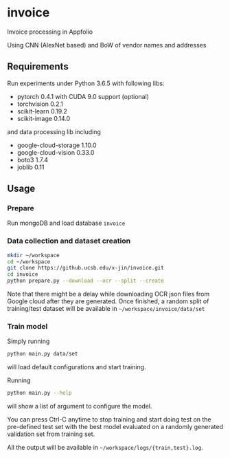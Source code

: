 # invoice
Invoice processing in Appfolio

Using CNN (AlexNet based) and BoW of vendor names and addresses

## Requirements
Run experiments under Python 3.6.5 with following libs:

* pytorch 0.4.1 with CUDA 9.0 support (optional)
* torchvision 0.2.1
* scikit-learn 0.19.2
* scikit-image 0.14.0

and data processing lib including

- google-cloud-storage 1.10.0
- google-cloud-vision 0.33.0
- boto3 1.7.4
- joblib 0.11

## Usage
### Prepare
Run mongoDB and load database `invoice`
### Data collection and dataset creation
```bash
mkdir ~/workspace
cd ~/workspace
git clone https://github.ucsb.edu/x-jin/invoice.git
cd invoice
python prepare.py --download --ocr --split --create
```
Note that there might be a delay while downloading OCR json files from Google cloud after they are generated.
Once finished, a random split of training/test dataset will be available in `~/workspace/invoice/data/set`
### Train model
Simply running

```bash
python main.py data/set
```

will load default configurations and start training.

Running

```bash
python main.py --help
```

will show a list of argument to configure the model. 

You can press Ctrl-C anytime to stop training and start doing test on the pre-defined test set with the best model evaluated on a randomly generated validation set from training set.

All the output will be available in `~/workspace/logs/{train,test}.log`.



